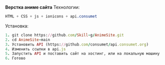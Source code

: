 **Верстка аниме сайта**
Технологии:

```css
HTML + CSS + js + ionicons + api.consumet
```

Установка:

```ruby
1. git clone https://github.com/Skill-g/AnimeSite.git
2. cd AnimeSite-main
3. Установить API (https://github.com/consumet/api.consumet.org)
4. Изменить ссылки в api.js
5. Запустить API и поставить сайт на хостинг, или на локальную машину
6. Готово
```
